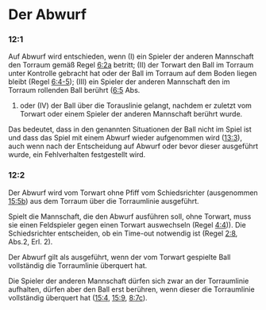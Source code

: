 # Der Abwurf

### 12:1 
Auf Abwurf wird entschieden, wenn (I) ein Spieler der anderen Mannschaft den Torraum gemäß Regel [6:2a](#6:2) betritt; 
(II) der Torwart den Ball im Torraum unter Kontrolle gebracht hat oder der Ball im Torraum auf dem Boden liegen bleibt 
(Regel [6:4-5](#6:4)); (III) ein Spieler der anderen Mannschaft den im Torraum rollenden Ball berührt ([6:5](#6:5) Abs. 
1) oder (IV) der Ball über die Torauslinie gelangt, nachdem er zuletzt vom Torwart oder einem Spieler der anderen 
Mannschaft berührt wurde.

Das bedeutet, dass in den genannten Situationen der Ball nicht im Spiel ist und dass das Spiel mit einem Abwurf wieder 
aufgenommen wird ([13:3](#13:3)), auch wenn nach der Entscheidung auf Abwurf oder bevor dieser ausgeführt wurde, ein 
Fehlverhalten festgestellt wird.

### 12:2 
Der Abwurf wird vom Torwart ohne Pfiff vom Schiedsrichter (ausgenommen [15:5b](#15:5)) aus dem Torraum über die 
Torraumlinie ausgeführt.

Spielt die Mannschaft, die den Abwurf ausführen soll, ohne Torwart, muss sie einen Feldspieler gegen einen Torwart 
auswechseln (Regel [4:4](#4:4))). Die Schiedsrichter entscheiden, ob ein Time-out notwendig ist (Regel [2:8](#2:8), 
Abs.2, Erl. 2).

Der Abwurf gilt als ausgeführt, wenn der vom Torwart gespielte Ball vollständig die Torraumlinie überquert hat.

Die Spieler der anderen Mannschaft dürfen sich zwar an der Torraumlinie aufhalten, dürfen aber den Ball erst berühren, 
wenn dieser die Torraumlinie vollständig überquert hat ([15:4](#15:4), [15:9](#15:9), [8:7c](#8:7)).
